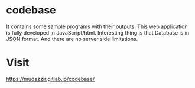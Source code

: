 # codebase
It contains some sample programs with their outputs. This web application is fully developed in JavaScript/html. Interesting thing is that Database is in JSON format. And there are no server side limitations.

# Visit

https://mudazzir.gitlab.io/codebase/
